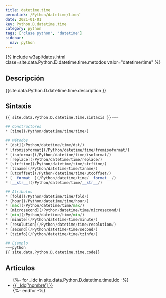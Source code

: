 ```yaml
---
title: datetime.time
permalink: /Python/datetime/time/
date: 2021-01-01
key: Python.D.datetime.time
category: python
tags: ['clase python', 'datetime']
sidebar: 
  nav: python
---
```


{% include w3api/datos.html clase=site.data.Python.D.datetime.time.metodos valor="datetime/time" %}

## Descripción
{{site.data.Python.D.datetime.time.description }}

## Sintaxis
~~~python
{{ site.data.Python.D.datetime.time.sintaxis }}~~~

## Constructores
* [time](/Python/datetime/time/time/)

## Métodos
* [dst](/Python/datetime/time/dst/)
* [fromisoformat](/Python/datetime/time/fromisoformat/)
* [isoformat](/Python/datetime/time/isoformat/)
* [replace](/Python/datetime/time/replace/)
* [strftime](/Python/datetime/time/strftime/)
* [tzname](/Python/datetime/time/tzname/)
* [utcoffset](/Python/datetime/time/utcoffset/)
* [__format__](/Python/datetime/time/__format__/)
* [__str__](/Python/datetime/time/__str__/)

## Atributos
* [fold](/Python/datetime/time/fold/)
* [hour](/Python/datetime/time/hour/)
* [max](/Python/datetime/time/max/)
* [microsecond](/Python/datetime/time/microsecond/)
* [min](/Python/datetime/time/min/)
* [minute](/Python/datetime/time/minute/)
* [resolution](/Python/datetime/time/resolution/)
* [second](/Python/datetime/time/second/)
* [tzinfo](/Python/datetime/time/tzinfo/)

## Ejemplo
~~~python
{{ site.data.Python.D.datetime.time.code}}
~~~

## Artículos
<ul>
{%- for _ldc in site.data.Python.D.datetime.time.ldc -%}
   <li>
       <a href="{{_ldc['url'] }}">{{ _ldc['nombre'] }}</a>
   </li>
{%- endfor -%}
</ul>
